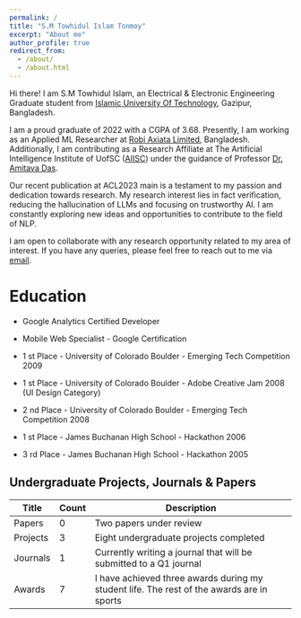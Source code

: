 ```yaml
---
permalink: /
title: "S.M Towhidul Islam Tonmoy"
excerpt: "About me"
author_profile: true
redirect_from: 
  - /about/
  - /about.html
---
```

Hi there! I am S.M Towhidul Islam, an Electrical & Electronic Engineering Graduate student from [Islamic University Of Technology](https://www.iutoic-dhaka.edu/), Gazipur, Bangladesh. 

I am a proud graduate of 2022 with a CGPA of 3.68. Presently, I am working as an Applied ML Researcher at [Robi Axiata Limited](https://www.robi.com.bd/en), Bangladesh. Additionally, I am contributing as a Research Affiliate at The Artificial Intelligence Institute of UofSC ([AIISC](https://aiisc.ai/)) under the guidance of Professor [Dr. Amitava Das](https://scholar.google.com/citations?hl=en&user=HYpfhaEAAAAJ&view_op=list_works&sortby=pubdate).

Our recent publication at ACL2023 main is a testament to my passion and dedication towards research. My research interest lies in fact verification, reducing the hallucination of LLMs and focusing on trustworthy AI. I am constantly exploring new ideas and opportunities to contribute to the field of NLP.

I am open to collaborate with any research opportunity related to my area of interest. If you have any queries, please feel free to reach out to me via [email](towhidulislam@iut-dhaka.edu).

Education
======
* Google Analytics Certified Developer

* Mobile Web Specialist - Google Certification

* 1 st Place - University of Colorado Boulder - Emerging Tech Competition 2009

* 1 st Place - University of Colorado Boulder - Adobe Creative Jam 2008 (UI Design Category)

* 2 nd Place - University of Colorado Boulder - Emerging Tech Competition 2008

* 1 st Place - James Buchanan High School - Hackathon 2006
* 3 rd Place - James Buchanan High School - Hackathon 2005

## Undergraduate Projects, Journals & Papers

| Title   | Count | Description |
| ------- | ----- | ----------- |
| Papers  | 0     | Two papers under review |
| Projects | 3    | Eight undergraduate projects completed |
| Journals | 1    | Currently writing a journal that will be submitted to a Q1 journal |
| Awards   | 7    | I have achieved three awards during my student life. The rest of the awards are in sports |

